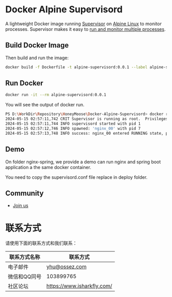 # Docker Alpine Supervisord

A lightweight Docker image running [Supervisor][supervisor] on [Alpine Linux][alpine] to monitor processes.
Supervisor makes it easy to [run and monitor multiple processes][supervisor-run].

## Build Docker Image
Then build and run the image:

```sh
docker build -f Dockerfile -t alpine-supervisord:0.0.1 --label alpine-supervisord .
```


## Run Docker
```bash
docker run -it --rm alpine-supervisord:0.0.1
```

You will see the output of docker run.

```bash
PS D:\WorkDir\Repository\HoneyMoose\Docker-Alpine-Supervisord> docker run -it --rm alpine-supervisord:0.0.1
2024-05-15 02:57:11,742 CRIT Supervisor is running as root.  Privileges were not dropped because no user is specified in the config file.  If you intend to run as root, you can set user=root in the config file to avoid this message.
2024-05-15 02:57:11,744 INFO supervisord started with pid 1
2024-05-15 02:57:12,746 INFO spawned: 'nginx_00' with pid 7
2024-05-15 02:57:13,748 INFO success: nginx_00 entered RUNNING state, process has stayed up for > than 0 seconds (startsecs)
```

## Demo
On folder nginx-spring, we provide a demo can run nginx and spring boot application a the same docker container.

You need to copy the supervisord.conf file replace in deploy folder.

## Community 
* [Join us](https://www.isharkfly.com/c/computer-technology/system-and-container/25)

# 联系方式

请使用下面的联系方式和我们联系：

| 联系方式名称  | 联系方式                                  |
|---------|---------------------------------------|
| 电子邮件    | [yhu@ossez.com](mailto:yhu@ossez.com) |
| 微信和QQ同号 | 103899765                             |
| 社区论坛    | https://www.isharkfly.com/            |


[supervisor]:        http://supervisord.org/
[supervisor-run]:    http://supervisord.org/running.html
[supervisor-config]: http://supervisord.org/configuration.html
[alpine]:            http://www.alpinelinux.org/
[dockerhub]:         https://hub.docker.com/
